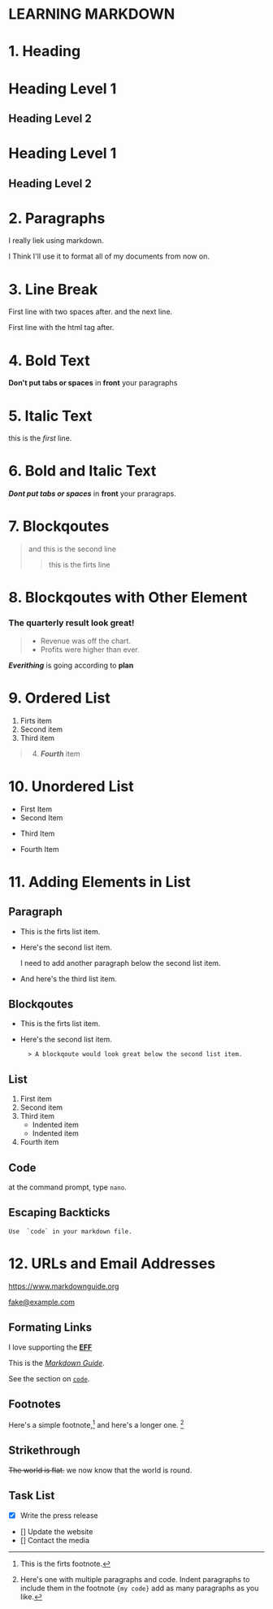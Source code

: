 LEARNING MARKDOWN 
================================================================

# 1. Heading

# Heading Level 1
## Heading Level 2
Heading Level 1
========================
Heading Level 2
------------------------

# 2. Paragraphs
I really liek using markdown.


I Think I'll use it to 
format all of my documents from now on.

# 3. Line Break 
First line with two spaces after.
and the next line.

First line with the html tag after.

# 4. Bold Text 
**Don't put tabs or spaces** in **front** your paragraphs

 # 5. Italic Text
 this is the *first* line.

 # 6. Bold and Italic Text
 ***Dont put tabs or spaces*** in __front__ your praragraps.

# 7. Blockqoutes
>and this is the second line  
>
>>this is the firts line

# 8. Blockqoutes with Other Element
### The quarterly result look great!
>
>- Revenue was off the chart.
>- Profits were higher than ever.
>
***Everithing*** is going according to **plan**

# 9. Ordered List
1. Firts item
2. Second item
3. Third item
>
>4. ***Fourth*** item

# 10. Unordered List
- First Item
- Second Item
* Third Item
+ Fourth Item

# 11. Adding Elements in List
## Paragraph
* This is the firts list item.
* Here's the second list item.
    
    I need to add another paragraph below the second list item.
* And here's the third list item.

## Blockqoutes
* This is the firts list item.
* Here's the second list item.

        > A blockqoute would look great below the second list item.

## List
1. First item
2. Second item
3. Third item
    - Indented item
    - Indented item
4. Fourth item


## Code
at the command prompt, type `nano`.

## Escaping Backticks
``Use  `code` in your markdown file.``

# 12. URLs and Email Addresses
<https://www.markdownguide.org>


<fake@example.com>

## Formating Links
I love supporting the **[EFF](https://eff.org)**


This is the *[Markdown Guide](https://www.markdownguide.org)*.

See the section on [`code`](#code).


## Footnotes
Here's a simple footnote,[^1] and here's a longer one.
[^bignote]
[^1]: This is the firts footnote.


[^bignote]: Here's one with multiple paragraphs and code.
    Indent paragraphs to include them in the footnote
    `{my code}`
    add as many paragraphs as you like.

## Strikethrough
~~The world is flat.~~ we now know that the world is round.

## Task List
- [x] Write the press release
- [] Update the website
- [] Contact the media
